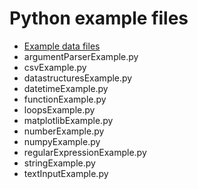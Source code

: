 Python example files
====================

* [Example data files](files)
* argumentParserExample.py
* csvExample.py
* datastructuresExample.py
* datetimeExample.py
* functionExample.py
* loopsExample.py
* matplotlibExample.py
* numberExample.py
* numpyExample.py
* regularExpressionExample.py
* stringExample.py
* textInputExample.py
